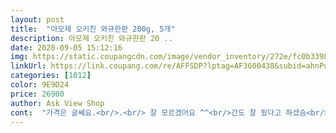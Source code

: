 ```yaml
---
layout: post 
title:  "아모제 오키친 와규한판 200g, 5개" 
description: 아모제 오키친 와규한판 20 ..
date: 2020-09-05 15:12:16 
img: https://static.coupangcdn.com/image/vendor_inventory/272e/fc0b33980afa7f2429518634677bec007f0cf8bc6d968885d5e3c92239d5.jpg 
linkUrl: https://link.coupang.com/re/AFFSDP?lptag=AF3600438&subid=ahnPublicAsk&pageKey=1086049378&itemId=2040094580&vendorItemId=70039487302&traceid=V0-113-a597ce77f8aea343 
categories: [1012] 
color: 9E9D24 
price: 26900 
author: Ask View Shop 
cont:  "가격은 글쎄요.<br/>.<br/> 잘 모르겠어요 ^^<br/>간도 잘 됬다고 하셨슴<br/>강추합니다<br/>고기도 얇게 썰어서 부드럽다고 하심<br/>단맛을 조금더 줄엿으면 좋겠음<br/>맛있어서 계속 구매할계획입니다<br/>어리애들은 좋아할듯<br/>우리 부친께서 맛좋다고 하심<br/>하여튼 맛있다고 하십니다<br/>" 
---
```

